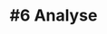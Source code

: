 ---
layout: course-module
title: "#6 Analyse"
permalink: /draft/module6/index.html
description: "Prototyping Connected Product - Module 6"
module-id: 6
module-of: id5415
tags:
introduction: In this sixth module, you will not develop the prototype any further. Instead, you will expand your system with an analytics dashboard across all connected light bulbs. This will provide you with insights on the performance of a product and user usage.
explain: Explain the concepts of data product and the role of data analytics
make:
analyse:
evaluate: 
specify: 
collaborate: Collaborate with your team members around code development with Git and GitHub.
live:
coach: Meeting with your team coach
---